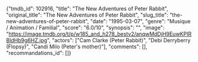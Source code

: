 {"tmdb_id": 102916, "title": "The New Adventures of Peter Rabbit", "original_title": "The New Adventures of Peter Rabbit", "slug_title": "the-new-adventures-of-peter-rabbit", "date": "1995-03-07", "genre": "Musique / Animation / Familial", "score": "6.0/10", "synopsis": "", "image": "https://image.tmdb.org/t/p/w185_and_h278_bestv2/anqwMdDjH9EuwKPIRBldHb9g6HZ.jpg", "actors": ["Cam Clarke (Peter Rabbit)", "Debi Derryberry (Flopsy)", "Candi Milo (Peter's mother)"], "comments": [], "recommandations_id": []}